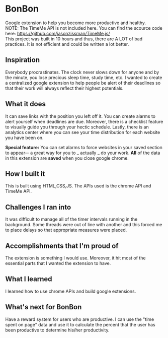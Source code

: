 # BonBon
Google extension to help you become more productive and healthy.<br>
NOTE: The TimeMe API is not included here. You can find the scource code here: https://github.com/jasonzissman/TimeMe.js/<br>
This project was built in 10 hours and thus, there are A LOT of bad practices. It is not efficient and could be written a lot better.

## Inspiration
Everybody procrastinates. The clock never slows down for anyone and by the minute, you lose precious sleep time, study time, etc. I wanted to create a centralized google extension to help people be alert of their deadlines so that their work will always reflect their highest potentials.

## What it does
It can save links with the position you left off it. You can create alarms to alert yourself when deadlines are due. Moreover, there is a checklist feature to visually guide you through your hectic schedule. Lastly, there is an analytics center where you can see your time distribution for each website you have been on.

**Special feature:** You can set alarms to force websites in your saved section to appear-- a great way for you to _ actually _ do your work. **All** of the data in this extension are **saved** when you close google chrome.

## How I built it
This is built using HTML,CSS,JS.
The APIs used is the chrome API and TimeMe API.

## Challenges I ran into
It was difficult to manage all of the timer intervals running in the background. Some threads were out of line with another and this forced me to place delays so that appropriate measures were placed.

## Accomplishments that I'm proud of
The extension is something I would use. Moreover, it hit most of the essential parts that I wanted the extension to have.

## What I learned
I learned how to use chrome APIs and build google extensions.

## What's next for BonBon
Have a reward system for users who are productive. I can use the "time spent on page" data and use it to calculate the percent that the user has been productive to determine his/her productivity.
